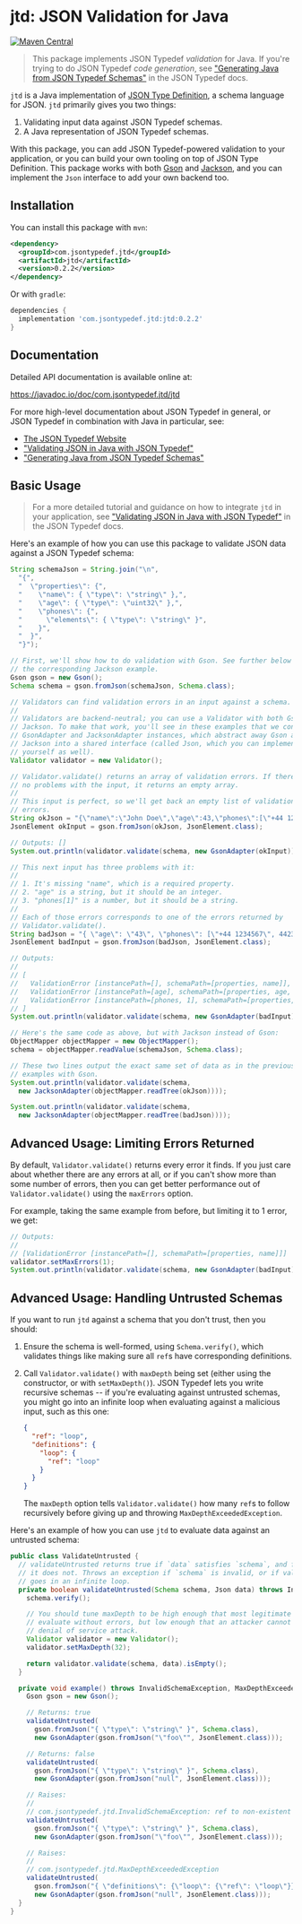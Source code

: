 # jtd: JSON Validation for Java

[![Maven Central](https://img.shields.io/maven-central/v/com.jsontypedef.jtd/jtd)](https://javadoc.io/doc/com.jsontypedef.jtd/jtd)

> This package implements JSON Typedef *validation* for Java. If you're trying
> to do JSON Typedef *code generation*, see ["Generating Java from JSON Typedef
> Schemas"][jtd-java-codegen] in the JSON Typedef docs.

`jtd` is a Java implementation of [JSON Type Definition][jtd], a schema language
for JSON. `jtd` primarily gives you two things:

1. Validating input data against JSON Typedef schemas.
2. A Java representation of JSON Typedef schemas.

With this package, you can add JSON Typedef-powered validation to your
application, or you can build your own tooling on top of JSON Type Definition.
This package works with both [Gson][gson] and [Jackson][jackson], and you can
implement the `Json` interface to add your own backend too.

[gson]: https://github.com/google/gson
[jackson]: https://github.com/FasterXML/jackson

## Installation

You can install this package with `mvn`:

```xml
<dependency>
  <groupId>com.jsontypedef.jtd</groupId>
  <artifactId>jtd</artifactId>
  <version>0.2.2</version>
</dependency>
```

Or with `gradle`:

```groovy
dependencies {
  implementation 'com.jsontypedef.jtd:jtd:0.2.2'
}
```

## Documentation

Detailed API documentation is available online at:

https://javadoc.io/doc/com.jsontypedef.jtd/jtd

For more high-level documentation about JSON Typedef in general, or JSON Typedef
in combination with Java in particular, see:

* [The JSON Typedef Website][jtd]
* ["Validating JSON in Java with JSON Typedef"][jtd-java-validation]
* ["Generating Java from JSON Typedef Schemas"][jtd-java-codegen]

## Basic Usage

> For a more detailed tutorial and guidance on how to integrate `jtd` in your
> application, see ["Validating JSON in Java with JSON
> Typedef"][jtd-java-validation] in the JSON Typedef docs.

Here's an example of how you can use this package to validate JSON data against
a JSON Typedef schema:

```java
String schemaJson = String.join("\n",
  "{",
  "  \"properties\": {",
  "    \"name\": { \"type\": \"string\" },",
  "    \"age\": { \"type\": \"uint32\" },",
  "    \"phones\": {",
  "      \"elements\": { \"type\": \"string\" }",
  "    }",
  "  }",
  "}");

// First, we'll show how to do validation with Gson. See further below for
// the corresponding Jackson example.
Gson gson = new Gson();
Schema schema = gson.fromJson(schemaJson, Schema.class);

// Validators can find validation errors in an input against a schema.
//
// Validators are backend-neutral; you can use a Validator with both Gson and
// Jackson. To make that work, you'll see in these examples that we construct
// GsonAdapter and JacksonAdapter instances, which abstract away Gson and
// Jackson into a shared interface (called Json, which you can implement
// yourself as well).
Validator validator = new Validator();

// Validator.validate() returns an array of validation errors. If there were
// no problems with the input, it returns an empty array.
//
// This input is perfect, so we'll get back an empty list of validation
// errors.
String okJson = "{\"name\":\"John Doe\",\"age\":43,\"phones\":[\"+44 1234567\",\"+44 2345678\"]}";
JsonElement okInput = gson.fromJson(okJson, JsonElement.class);

// Outputs: []
System.out.println(validator.validate(schema, new GsonAdapter(okInput)));

// This next input has three problems with it:
//
// 1. It's missing "name", which is a required property.
// 2. "age" is a string, but it should be an integer.
// 3. "phones[1]" is a number, but it should be a string.
//
// Each of those errors corresponds to one of the errors returned by
// Validator.validate().
String badJson = "{ \"age\": \"43\", \"phones\": [\"+44 1234567\", 442345678] }";
JsonElement badInput = gson.fromJson(badJson, JsonElement.class);

// Outputs:
//
// [
//   ValidationError [instancePath=[], schemaPath=[properties, name]],
//   ValidationError [instancePath=[age], schemaPath=[properties, age, type]],
//   ValidationError [instancePath=[phones, 1], schemaPath=[properties, phones, elements, type]]
// ]
System.out.println(validator.validate(schema, new GsonAdapter(badInput)));

// Here's the same code as above, but with Jackson instead of Gson:
ObjectMapper objectMapper = new ObjectMapper();
schema = objectMapper.readValue(schemaJson, Schema.class);

// These two lines output the exact same set of data as in the previous
// examples with Gson.
System.out.println(validator.validate(schema,
  new JacksonAdapter(objectMapper.readTree(okJson))));

System.out.println(validator.validate(schema,
  new JacksonAdapter(objectMapper.readTree(badJson))));
```

## Advanced Usage: Limiting Errors Returned

By default, `Validator.validate()` returns every error it finds. If you just
care about whether there are any errors at all, or if you can't show more than
some number of errors, then you can get better performance out of
`Validator.validate()` using the `maxErrors` option.

For example, taking the same example from before, but limiting it to 1 error, we
get:

```java
// Outputs:
//
// [ValidationError [instancePath=[], schemaPath=[properties, name]]]
validator.setMaxErrors(1);
System.out.println(validator.validate(schema, new GsonAdapter(badInput)));
```

## Advanced Usage: Handling Untrusted Schemas

If you want to run `jtd` against a schema that you don't trust, then you should:

1. Ensure the schema is well-formed, using `Schema.verify()`, which validates
   things like making sure all `ref`s have corresponding definitions.

2. Call `Validator.validate()` with `maxDepth` being set (either using the
   constructor, or with `setMaxDepth()`). JSON Typedef lets you write recursive
   schemas -- if you're evaluating against untrusted schemas, you might go into
   an infinite loop when evaluating against a malicious input, such as this one:

   ```json
   {
     "ref": "loop",
     "definitions": {
       "loop": {
         "ref": "loop"
       }
     }
   }
   ```

   The `maxDepth` option tells `Validator.validate()` how many `ref`s to follow
   recursively before giving up and throwing `MaxDepthExceededException`.

Here's an example of how you can use `jtd` to evaluate data against an untrusted
schema:

```java
public class ValidateUntrusted {
  // validateUntrusted returns true if `data` satisfies `schema`, and false if
  // it does not. Throws an exception if `schema` is invalid, or if validation
  // goes in an infinite loop.
  private boolean validateUntrusted(Schema schema, Json data) throws InvalidSchemaException, MaxDepthExceededException {
    schema.verify();

    // You should tune maxDepth to be high enough that most legitimate schemas
    // evaluate without errors, but low enough that an attacker cannot cause a
    // denial of service attack.
    Validator validator = new Validator();
    validator.setMaxDepth(32);

    return validator.validate(schema, data).isEmpty();
  }

  private void example() throws InvalidSchemaException, MaxDepthExceededException {
    Gson gson = new Gson();

    // Returns: true
    validateUntrusted(
      gson.fromJson("{ \"type\": \"string\" }", Schema.class),
      new GsonAdapter(gson.fromJson("\"foo\"", JsonElement.class)));

    // Returns: false
    validateUntrusted(
      gson.fromJson("{ \"type\": \"string\" }", Schema.class),
      new GsonAdapter(gson.fromJson("null", JsonElement.class)));

    // Raises:
    //
    // com.jsontypedef.jtd.InvalidSchemaException: ref to non-existent definition
    validateUntrusted(
      gson.fromJson("{ \"type\": \"string\" }", Schema.class),
      new GsonAdapter(gson.fromJson("\"foo\"", JsonElement.class)));

    // Raises:
    //
    // com.jsontypedef.jtd.MaxDepthExceededException
    validateUntrusted(
      gson.fromJson("{ \"definitions\": {\"loop\": {\"ref\": \"loop\"}}, \"ref\": \"loop\" }", Schema.class),
      new GsonAdapter(gson.fromJson("null", JsonElement.class)));
  }
}
```

[jtd]: https://jsontypedef.com
[jtd-java-codegen]: https://jsontypedef.com/docs/java-codegen/
[jtd-java-validation]: https://jsontypedef.com/docs/java/validation
